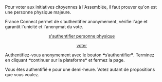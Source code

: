 <div class="info" markdown="1">

Pour voter aux initiatives citoyennes à l'Assemblée,
il faut prouver qu'on est une personne physique majeure.

France Connect permet de s'authentifier anonymement,
vérifie l'age et garantit l'unicité et l'anonymat du vote.

<div id='footer' class="info-page" style="text-align:center" markdown="1">

[s'authentifier personne physique][auth]

[voter][vote]

</div>

Authentifiez-vous anonymement avec le bouton ❝s’authentifier❞.
Terminez en cliquant ❝continuer sur la plateforme❞ et fermez la page.

Vous êtes authentifié·e pour une demi-heure.
Votez autant de propositions que vous voulez.

</div>


[auth]: https://petitions.assemblee-nationale.fr/users/auth/france_connect_uid
[vote]: javascript:history.back()

<script>
auth = document.querySelector("#footer p:first-child a")
auth.setAttribute("target", "blank_")
</script>
